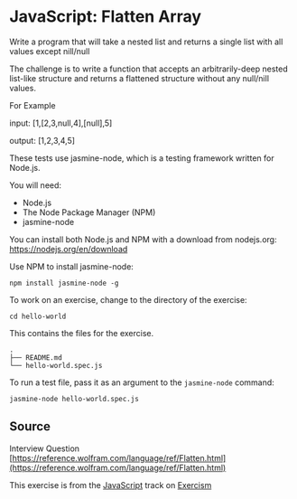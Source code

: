 # JavaScript: Flatten Array

Write a program that will take a nested list and returns a single list with all values except nill/null

The challenge is to write a function that accepts an arbitrarily-deep nested list-like structure and returns a flattened structure without any null/nill values. 
 
For Example

input: [1,[2,3,null,4],[null],5]

output: [1,2,3,4,5]


These tests use jasmine-node, which is a testing framework written for Node.js.

You will need:

* Node.js
* The Node Package Manager (NPM)
* jasmine-node

You can install both Node.js and NPM with a download from nodejs.org: https://nodejs.org/en/download

Use NPM to install jasmine-node:

    npm install jasmine-node -g

To work on an exercise, change to the directory of the exercise:

    cd hello-world

This contains the files for the exercise.

    .
    ├── README.md
    └── hello-world.spec.js

To run a test file, pass it as an argument to the `jasmine-node` command:

    jasmine-node hello-world.spec.js

## Source

Interview Question [https://reference.wolfram.com/language/ref/Flatten.html](https://reference.wolfram.com/language/ref/Flatten.html)

This exercise is from the [JavaScript][javascript] track on [Exercism][exercism]

[exercism]: http://exercism.io
[javascript]: http://exercism.io/languages/javascript



